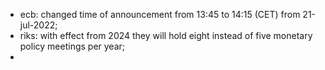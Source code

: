 - ecb: changed time of announcement from 13:45 to 14:15 (CET) from 21-jul-2022;
- riks: with effect from 2024 they will hold eight instead of five monetary policy meetings per year;
- 
